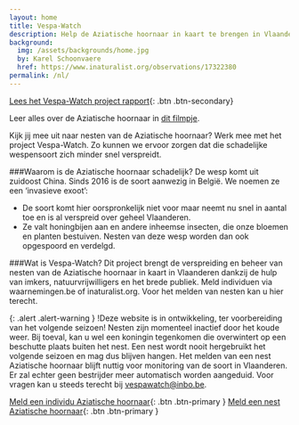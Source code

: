 ```yaml
---
layout: home
title: Vespa-Watch
description: Help de Aziatische hoornaar in kaart te brengen in Vlaanderen
background:
  img: /assets/backgrounds/home.jpg
  by: Karel Schoonvaere
  href: https://www.inaturalist.org/observations/17322380
permalink: /nl/
---
```


[Lees het Vespa-Watch project rapport](https://doi.org/10.21436/inbor.19019045){: .btn .btn-secondary}

Leer alles over de Aziatische hoornaar in [dit filmpje](https://vimeo.com/730964068).

Kijk jij mee uit naar nesten van de Aziatische hoornaar? Werk mee met het project Vespa-Watch. Zo kunnen we ervoor zorgen dat die schadelijke wespensoort zich minder snel verspreidt.

###Waarom is de Aziatische hoornaar schadelijk?
De wesp komt uit zuidoost China. Sinds 2016 is de soort aanwezig in België. We noemen ze een ‘invasieve exoot’:
 - De soort komt hier oorspronkelijk niet voor maar neemt nu snel in aantal toe en is al verspreid over geheel Vlaanderen.
 - Ze valt honingbijen aan en andere inheemse insecten, die onze bloemen en planten bestuiven.
Nesten van deze wesp worden dan ook opgespoord en verdelgd.

###Wat is Vespa-Watch?
Dit project brengt de verspreiding en beheer van nesten van de Aziatische hoornaar in kaart in Vlaanderen dankzij de hulp van imkers, natuurvrijwilligers en het brede publiek. 
Meld individuen via waarnemingen.be of inaturalist.org. Voor het melden van nesten kan u hier terecht.

{: .alert .alert-warning }
!Deze website is in ontwikkeling, ter voorbereiding van het volgende seizoen! Nesten zijn momenteel inactief door het koude weer. Bij toeval, kan u wel een koningin tegenkomen die overwintert op een beschutte plaats buiten het nest. Een nest wordt nooit hergebruikt het volgende seizoen en mag dus blijven hangen. Het melden van een nest Aziatische hoornaar blijft nuttig voor monitoring van de soort in Vlaanderen. Er zal echter geen bestrijder meer automatisch worden aangeduid. Voor vragen kan u steeds terecht bij vespawatch@inbo.be.


[Meld een individu Aziatische hoornaar](https://waarnemingen.be/species/8807/){: .btn .btn-primary }	[Meld een nest Aziatische hoornaar](https://inbo.github.io/vespa-watch/report-nest/){: .btn .btn-primary }


